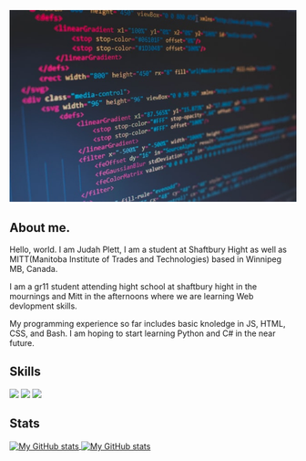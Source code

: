 ![code](img/code.jpg "code")

## About me.

Hello, world. I am Judah Plett, I am a student at Shaftbury Hight as well as
MITT(Manitoba Institute of Trades and Technologies) based in Winnipeg MB, Canada.

I am a gr11 student attending hight school at shaftbury hight in the mournings and Mitt
in the afternoons where we are learning Web devlopment skills. 

My programming experience so far includes basic knoledge in JS, HTML, CSS, and Bash.
I am hoping to start learning Python and C# in the near future.


## Skills


![](https://img.shields.io/badge/code-javascript-informational?style=for-the-badge&logo=javascript&logoColor=white&color=15d3d)
![](https://img.shields.io/badge/web-html-informational?style=for-the-badge&logo=html5&logoColor=white&color=15d3d)
![](https://img.shields.io/badge/web-css-informational?style=for-the-badge&logo=css3&logoColor=white&color=15d3d)

## Stats

<a href="https://github.com/juplett">
  <img height="205px" align="center" src="https://github-readme-stats.vercel.app/api?username=juplett&theme=vue&show_icons=true" alt="My GitHub stats" />
</a>
<a href="https://github.com/juplett">
  <img align="center" src="https://github-readme-stats.vercel.app/api/top-langs/?username=juplett&theme=vue&hide=Ruby&show_icons=true&langs_count=3" alt="My 
  GitHub stats"/>
</a>
